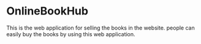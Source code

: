 # OnlineBookHub
This is the web application for selling the books in the website. people can easily buy the books by using this web application.
